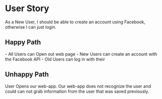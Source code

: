 <h1>User Story</h1>
As a New User, I should be able to create an account using Facebook, otherwise I can just login.

<h2>Happy Path</h2>
- All Users can Open out web page
- New Users can create an account with the Facebook API
- Old Users can log in with their 

<h2>Unhappy Path</h2>
User Opens our web-app. Our web-app does not recognize the user and could can not grab information from the user that was saved previously.